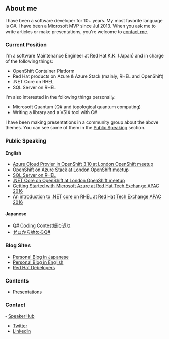 ## About me

I have been a software developer for 10+ years. My most favorite language is C#. I have been a Microsoft MVP since Jul 2013. When you ask me to write articles or make presentations, you're welcome to [contact me](#contact).

### Current Position

I'm a software Maintenance Engineer at Red Hat K.K. (Japan) and in charge of the following things:

- OpenShift Container Platform
- Red Hat products on Azure & Azure Stack (mainly, RHEL and OpenShift)
- .NET Core on RHEL
- SQL Server on RHEL

I'm also interested in the following things personally.

- Microsoft Quantum (Q# and topological quantum computing)
- Writing a library and a VSIX tool with C#

I have been making presentations in a community group about the above themes. You can see some of them in the [Public Speaking](#public-speaking) section.

### Public Speaking

#### English

- [Azure Cloud Provier in OpenShift 3.10 at London OpenShift meetup]()
- [OpenShift on Azure Stack at London OpenShift meetup]()
- [SQL Server on RHEL]()
- [.NET Core on OpenShift at London OpenShift meetup]()
- [Getting Started with Microsoft Azure at Red Hat Tech Exchange APAC 2016](https://rhte2016.sched.com/event/894x/getting-started-with-microsoft-azure)
- [An introduction to .NET core on RHEL at Red Hat Tech Exchange APAC 2016](https://rhte2016.sched.com/event/895A/an-introduction-to-net-core-on-rhel)

#### Japanese

- [Q# Coding Contest振り返り]()
- [ゼロから始めるQ#]()

### Blog Sites

- [Personal Blog in Japanese](https://tech.tanaka733.net/)
- [Personal Blog in English](https://tech.en.tanaka733.net/)
- [Red Hat Debelopers](https://developers.redhat.com/blog/author/rhtakayoshitanaka/)

### Contents

- [Presentations](https://www.slideshare.net/tanakata/presentations)

### Contact

‐ [SpeakerHub]()
- [Twitter]()
- [LinkedIn]()
